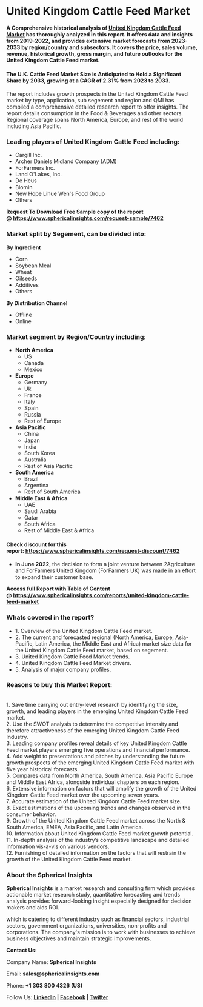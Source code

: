 <h1 class="news-post-title">United Kingdom Cattle Feed Market</h1>
<p><strong>A Comprehensive historical analysis of&nbsp;<a href="https://www.sphericalinsights.com/reports/united-kingdom-cattle-feed-market">United Kingdom Cattle Feed Market</a>&nbsp;has thoroughly analyzed in this report. It offers data and insights from 2019-2022, and provides extensive market forecasts from 2023-2033 by region/country and subsectors. It covers the price, sales volume, revenue, historical growth, gross margin, and future outlooks for the United Kingdom Cattle Feed market.</strong></p>
<h4><strong>The U.K. Cattle Feed Market Size is Anticipated to Hold a Significant Share by 2033, growing at a CAGR of 2.31% from 2023 to 2033.</strong></h4>
<p>The report includes growth prospects in the&nbsp;United Kingdom Cattle Feed market by type, application, sub segement and region and QMI has compiled a comprehensive detailed research report to offer insights. The report details consumption in the Food &amp; Beverages and other sectors. Regional coverage spans North America, Europe, and rest of the world including Asia Pacific.</p>
<h3><strong>Leading players of United Kingdom Cattle Feed including:</strong></h3>
<ul>
<li>Cargill Inc.</li>
<li>Archer Daniels Midland Company (ADM)</li>
<li>ForFarmers Inc.</li>
<li>Land O'Lakes, Inc.</li>
<li>De Heus</li>
<li>Biomin</li>
<li>New Hope Lihue Wen's Food Group</li>
<li>Others</li>
</ul>
<p><strong>Request To Download Free Sample copy of the report @&nbsp;<a href="https://www.sphericalinsights.com/request-sample/7462">https://www.sphericalinsights.com/request-sample/7462</a></strong></p>
<h3><strong>Market split by Segement, can be divided into:</strong></h3>
<p><strong>By Ingredient</strong></p>
<ul>
<li>Corn</li>
<li>Soybean Meal</li>
<li>Wheat</li>
<li>Oilseeds</li>
<li>Additives</li>
<li>Others</li>
</ul>
<p><strong>By Distribution Channel</strong></p>
<ul>
<li>Offline</li>
<li>Online</li>
</ul>
<h3><strong>Market segment by Region/Country including:</strong></h3>
<ul>
<li><strong>North America</strong>
<ul>
<li>US</li>
<li>Canada</li>
<li>Mexico</li>
</ul>
</li>
<li><strong>Europe</strong>
<ul>
<li>Germany</li>
<li>Uk</li>
<li>France</li>
<li>Italy</li>
<li>Spain</li>
<li>Russia</li>
<li>Rest of Europe</li>
</ul>
</li>
<li><strong>Asia Pacific</strong>
<ul>
<li>China</li>
<li>Japan</li>
<li>India</li>
<li>South Korea</li>
<li>Australia</li>
<li>Rest of Asia Pacific</li>
</ul>
</li>
<li><strong>South America</strong>
<ul>
<li>Brazil</li>
<li>Argentina</li>
<li>Rest of South America</li>
</ul>
</li>
<li><strong>Middle East &amp; Africa</strong>
<ul>
<li>UAE</li>
<li>Saudi Arabia</li>
<li>Qatar</li>
<li>South Africa</li>
<li>Rest of Middle East &amp; Africa</li>
</ul>
</li>
</ul>
<h4>Check discount for this report:&nbsp;<a href="https://www.sphericalinsights.com/request-discount/7462">https://www.sphericalinsights.com/request-discount/7462</a></h4>
<ul>
<li><strong>In June 2022,&nbsp;</strong>the decision to form a joint venture between 2Agriculture and ForFarmers United Kingdom (ForFarmers UK) was made in an effort to expand their customer base.</li>
</ul>
<p><strong>Access full Report with Table of Content @&nbsp;<a href="https://www.sphericalinsights.com/reports/united-kingdom-cattle-feed-market">https://www.sphericalinsights.com/reports/united-kingdom-cattle-feed-market</a>&nbsp;</strong></p>
<h3><strong>Whats covered in the report?</strong></h3>
<ul>
<li>1. Overview of the United Kingdom Cattle Feed market.</li>
<li>2. The current and forecasted regional (North America, Europe, Asia-Pacific, Latin America, the Middle East and Africa) market size data for the United Kingdom Cattle Feed market, based on segement.</li>
<li>3. United Kingdom Cattle Feed Market trends.</li>
<li>4. United Kingdom Cattle Feed Market drivers.</li>
<li>5. Analysis of major company profiles.</li>
</ul>
<h3><strong>Reasons to buy this Market Report:</strong></h3>
<p><br />1. Save time carrying out entry-level research by identifying the size, growth, and leading players in the emerging United Kingdom Cattle Feed market.<br />2. Use the SWOT analysis to determine the competitive intensity and therefore attractiveness of the emerging United Kingdom Cattle Feed Industry.<br />3. Leading company profiles reveal details of key United Kingdom Cattle Feed market players emerging five operations and financial performance.<br />4. Add weight to presentations and pitches by understanding the future growth prospects of the emerging United Kingdom Cattle Feed market with five year historical forecasts.<br />5. Compares data from North America, South America, Asia Pacific Europe and Middle East Africa, alongside individual chapters on each region.<br />6. Extensive information on factors that will amplify the growth of the United Kingdom Cattle Feed market over the upcoming seven years.<br />7. Accurate estimation of the&nbsp;United Kingdom Cattle Feed market size.<br />8. Exact estimations of the upcoming trends and changes observed in the consumer behavior.<br />9. Growth of the&nbsp;United Kingdom Cattle Feed market across the North &amp; South America, EMEA, Asia Pacific, and Latin America.<br />10. Information about United Kingdom Cattle Feed market growth potential.<br />11. In-depth analysis of the industry&rsquo;s competitive landscape and detailed information vis-a-vis on various vendors.<br />12. Furnishing of detailed information on the factors that will restrain the growth of the United Kingdom Cattle Feed market.</p>
<h3><strong>About the Spherical Insights</strong></h3>
<p><strong>Spherical Insights</strong>&nbsp;is a market research and consulting firm which provides actionable market research study, quantitative forecasting and trends analysis provides forward-looking insight especially designed for decision makers and aids ROI.</p>
<p>which is catering to different industry such as financial sectors, industrial sectors, government organizations, universities, non-profits and corporations. The company's mission is to work with businesses to achieve business objectives and maintain strategic improvements.</p>
<p><strong>Contact Us:</strong></p>
<p>Company Name:&nbsp;<strong>Spherical Insights</strong></p>
<p>Email:&nbsp;<strong>sales@sphericalinsights.com</strong></p>
<p>Phone:&nbsp;<strong>+1 303 800 4326 (US)</strong></p>
<p>Follow Us:&nbsp;<strong><a href="https://www.linkedin.com/company/spherical-insight/"><u>LinkedIn</u></a>&nbsp;|&nbsp;<a href="https://www.facebook.com/sphericalinsights22"><u>Facebook</u></a>&nbsp;|&nbsp;<a href="https://twitter.com/SInsights_US"><u>Twitter</u></a></strong></p>
